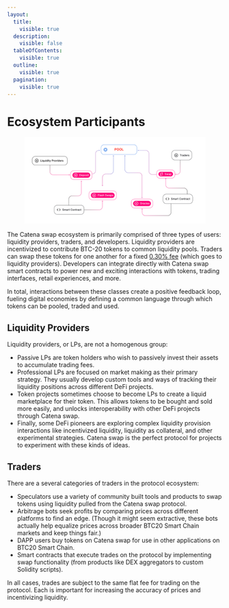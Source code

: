 ```yaml
---
layout:
  title:
    visible: true
  description:
    visible: false
  tableOfContents:
    visible: true
  outline:
    visible: true
  pagination:
    visible: true
---
```


# Ecosystem Participants



<figure><img src="../../../.gitbook/assets/swap-participants.jpeg" alt=""><figcaption></figcaption></figure>

The Catena swap ecosystem is primarily comprised of three types of users: liquidity providers, traders, and developers. Liquidity providers are incentivized to contribute BTC-20 tokens to common liquidity pools. Traders can swap these tokens for one another for a fixed [0.30% fee](https://docs.uniswap.org/contracts/v2/concepts/advanced-topics/fees) (which goes to liquidity providers). Developers can integrate directly with Catena swap smart contracts to power new and exciting interactions with tokens, trading interfaces, retail experiences, and more.

In total, interactions between these classes create a positive feedback loop, fueling digital economies by defining a common language through which tokens can be pooled, traded and used.

## Liquidity Providers

Liquidity providers, or LPs, are not a homogenous group:

* Passive LPs are token holders who wish to passively invest their assets to accumulate trading fees.
* Professional LPs are focused on market making as their primary strategy. They usually develop custom tools and ways of tracking their liquidity positions across different DeFi projects.
* Token projects sometimes choose to become LPs to create a liquid marketplace for their token. This allows tokens to be bought and sold more easily, and unlocks interoperability with other DeFi projects through Catena swap.
* Finally, some DeFi pioneers are exploring complex liquidity provision interactions like incentivized liquidity, liquidity as collateral, and other experimental strategies. Catena swap is the perfect protocol for projects to experiment with these kinds of ideas.

## Traders

There are a several categories of traders in the protocol ecosystem:

* Speculators use a variety of community built tools and products to swap tokens using liquidity pulled from the Catena swap protocol.
* Arbitrage bots seek profits by comparing prices across different platforms to find an edge. (Though it might seem extractive, these bots actually help equalize prices across broader BTC20 Smart Chain markets and keep things fair.)
* DAPP users buy tokens on Catena swap for use in other applications on BTC20 Smart Chain.
* Smart contracts that execute trades on the protocol by implementing swap functionality (from products like DEX aggregators to custom Solidity scripts).

In all cases, trades are subject to the same flat fee for trading on the protocol. Each is important for increasing the accuracy of prices and incentivizing liquidity.
